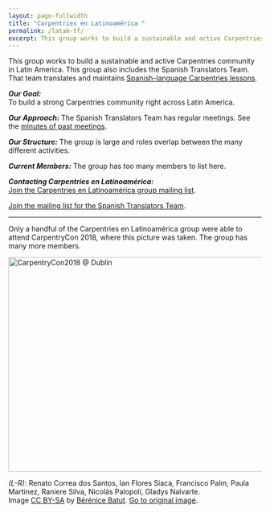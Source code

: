 ```yaml
---
layout: page-fullwidth
title: "Carpentries en Latinoamérica "
permalink: /latam-tf/
excerpt: This group works to build a sustainable and active Carpentries community across Latin America.
---
```



This group works to build a sustainable and active Carpentries community in Latin America. This group also includes the 
Spanish Translators Team. That team translates and maintains [Spanish-language Carpentries lessons](https://github.com/Carpentries-ES). 

**_Our Goal:_**    
To build a strong Carpentries community right across Latin America.

**_Our Approach:_** 
The Spanish Translators Team has regular meetings. See the [minutes of past meetings](https://github.com/carpentries/latinoamerica/tree/master/traducciones/minutos). 

**_Our Structure:_** 
The group is large and roles overlap between the many different activities.

**_Current Members:_** 
The group has too many members to list here.

**_Contacting Carpentries en Latinoamérica:_**   
[Join the Carpentries en Latinoamérica group mailing list](https://carpentries.topicbox.com/groups/local-latinoamerica).

[Join the mailing list for the Spanish Translators Team](https://groups.google.com/forum/#!forum/carpentries-traductores).


<hr>

Only a handful of the Carpentries en Latinoamérica group were able to attend CarpentryCon 2018, 
where this picture was taken. The group has many more members.

<a data-flickr-embed="true"  href="https://www.flickr.com/photos/134305289@N03/40708276920/in/album-72157667641880727/" title="CarpentryCon2018 @ Dublin"><img src="https://farm2.staticflickr.com/1727/40708276920_3430615322_z.jpg" width="640" height="427" alt="CarpentryCon2018 @ Dublin"></a><script async src="//embedr.flickr.com/assets/client-code.js" charset="utf-8"></script>

_(L-R)_: Renato Correa dos Santos, Ian Flores Siaca, Francisco Palm, Paula Martinez, Raniere Silva, Nicolás Palopoli, Gladys Nalvarte.   
Image [CC BY-SA](https://creativecommons.org/licenses/by-sa/3.0/) by [Bérénice Batut](https://www.flickr.com/photos/134305289@N03). [Go to original image](https://www.flickr.com/photos/134305289@N03/40708276920/in/album-72157667641880727/). 
